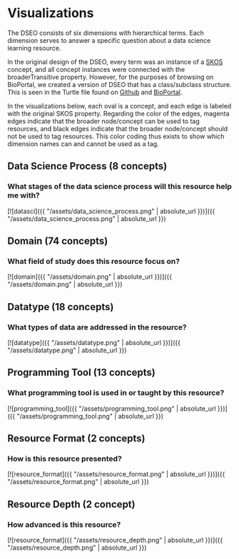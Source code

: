 # Visualizations
The DSEO consists of six dimensions with hierarchical terms. 
Each dimension serves to answer a specific question about a data science learning resource.

In the original design of the DSEO, every term was an instance of a
[SKOS](https://www.w3.org/2004/02/skos/) concept, and all concept instances were connected 
with the broaderTransitive property. However, for the purposes of browsing on BioPortal, we created 
a version of DSEO that has a class/subclass structure. This is seen in the Turtle file found
on [Github](https://github.com/bioint/DSEO) and [BioPortal](https://bioportal.bioontology.org/ontologies/DSEO).

In the visualizations below, each oval is a concept, 
and each edge is labeled with the original SKOS property. Regarding the color of the edges, 
magenta edges indicate that 
the broader node/concept can be used to tag resources, and black edges indicate that the 
broader node/concept should not be used to tag resources. This color coding thus exists to 
show which dimension names can and cannot be used as a tag.

## Data Science Process (8 concepts)
### What stages of the data science process will this resource help me with?
[![datasci]({{ "/assets/data_science_process.png" | absolute_url }})]({{ "/assets/data_science_process.png" | absolute_url }})

## Domain (74 concepts)
### What field of study does this resource focus on?
[![domain]({{ "/assets/domain.png" | absolute_url }})]({{ "/assets/domain.png" | absolute_url }})

## Datatype (18 concepts)
### What types of data are addressed in the resource?
[![datatype]({{ "/assets/datatype.png" | absolute_url }})]({{ "/assets/datatype.png" | absolute_url }})

## Programming Tool (13 concepts)
### What programming tool is used in or taught by this resource?
[![programming_tool]({{ "/assets/programming_tool.png" | absolute_url }})]({{ "/assets/programming_tool.png" | absolute_url }})

## Resource Format (2 concepts)
### How is this resource presented?
[![resource_format]({{ "/assets/resource_format.png" | absolute_url }})]({{ "/assets/resource_format.png" | absolute_url }})

## Resource Depth (2 concept)
### How advanced is this resource?
[![resource_format]({{ "/assets/resource_depth.png" | absolute_url }})]({{ "/assets/resource_depth.png" | absolute_url }})
